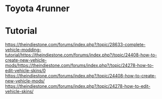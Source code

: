 # Toyota 4runner 

# Tutorial 
https://theindiestone.com/forums/index.php?/topic/28633-complete-vehicle-modding-tutorial/https://theindiestone.com/forums/index.php?/topic/24408-how-to-create-new-vehicle-mods/https://theindiestone.com/forums/index.php?/topic/24278-how-to-edit-vehicle-skins/0
https://theindiestone.com/forums/index.php?/topic/24408-how-to-create-new-vehicle-mods/
https://theindiestone.com/forums/index.php?/topic/24278-how-to-edit-vehicle-skins/
